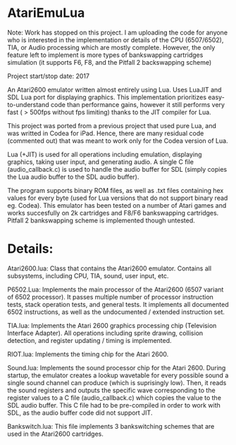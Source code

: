 # AtariEmuLua

Note: Work has stopped on this project. I am uploading the code for anyone who is interested in the implementation or details of the CPU (6507/6502), TIA, or Audio processing which are mostly complete. However, the only feature left to implement is more types of bankswapping cartridges simulation (it supports F6, F8, and the Pitfall 2 backswapping scheme)

Project start/stop date: 2017

An Atari2600 emulator written almost entirely using Lua. Uses LuaJIT and SDL Lua port for displaying graphics. This implementation prioritizes easy-to-understand code than performance gains, however it still performs very fast ( > 500fps without fps limiting) thanks to the JIT compiler for Lua.

This project was ported from a previous project that used pure Lua, and was writted in Codea for iPad. Hence, there are many residual code (commented out) that was meant to work only for the Codea version of Lua.

Lua (+JIT) is used for all operations including emulation, displaying graphics, taking user input, and generating audio. A single C file (audio_callback.c) is used to handle the audio buffer for SDL (simply copies the Lua audio buffer to the SDL audio buffer).

The program supports binary ROM files, as well as .txt files containing hex values for every byte (used for Lua versions that do not support binary read eg. Codea). This emulator has been tested on a number of Atari games and works succesfully on 2k cartridges and F8/F6 bankswapping cartridges. Pitfall 2 bankswapping scheme is implemented though untested.

# Details:

Atari2600.lua: Class that contains the Atari2600 emulator. Contains all subsystems, including CPU, TIA, sound, user input, etc.

P6502.Lua: Implements the main processor of the Atari2600 (6507 variant of 6502 processor). It passes multiple number of processor instruction tests, stack operation tests, and general tests. It implements all documented 6502 instructions, as well as the undocumented / extended instruction set.

TIA.lua: Implements the Atari 2600 graphics processing chip (Television Interface Adapter). All operations including sprite drawing, collision detection, and register updating / timing is implemented.

RIOT.lua: Implements the timing chip for the Atari 2600.

Sound.lua: Implements the sound processor chip for the Atari 2600. During startup, the emulator creates a lookup wavetable for every possible sound a single sound channel can produce (which is suprisingly low). Then, it reads the sound registers and outputs the specific wave corresponding to the register values to a C file (audio_callback.c) which copies the value to the SDL audio buffer. This C file had to be pre-compiled in order to work with SDL, as the audio buffer code did not support JIT.

Bankswitch.lua: This file implements 3 bankswitching schemes that are used in the Atari2600 cartridges.